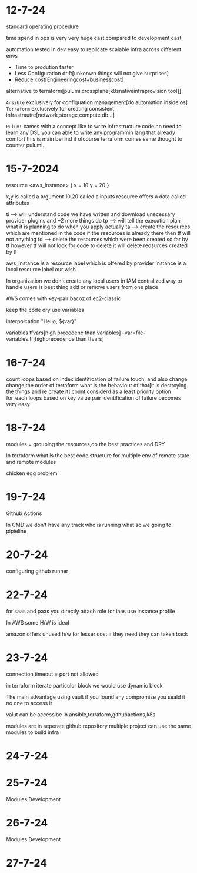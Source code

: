 # 12-7-24
standard operating procedure

time spend in ops is very very huge cast compared to development cast

automation tested in dev easy to replicate scalable infra across different envs 

- Time to prodution faster
- Less Configuration drift[unkonwn things will not give surprises]
- Reduce cost[Engineeringcost+businesscost]

alternative to terraform[pulumi,crossplane[k8snativeinfraprovision tool]]

`Ansible` exclusively for configuation management[do automation inside os]
`Terraform` exclusively for creating consistent infrastrautre[network,storage,compute,db...]

`Pulumi` cames with a concept like to write infrastructure code no need to learn any DSL you can able to write any programmin lang that already comfort this is main behind it ofcourse terraform comes same thought to counter pulumi.

# 15-7-2024

resource <aws_instance> <instance>{
    x = 10
    y = 20
}

x,y is called a argument
10,20 called a inputs
resource offers a data called attributes

ti --> will understand code we have written and download unecessary provider plugins and +2 more things do 
tp --> will tell the execution plan what it is  planning to do when you apply actually
ta --> create the resources which are mentioned in the code if the resources is already there then tf will not anything
td --> delete the resources which were been created so far by tf however tf will not look for code to delete it will delete reosurces created by tf

aws_instance is a resource label which is offered by provider
instance is a local resource label our wish

In organization we don't create any local users in IAM  centralized way to handle users is best thing add or remove users from one place 

AWS comes with key-pair bacoz of ec2-classic

keep the code dry use variables

interpolcation "Hello, ${var}"

variables
tfvars[high precedenc than variables]
-var=file-variables.tf[highprecedence than tfvars]

# 16-7-24

count loops based on index identification of failure touch, and also change change the order of terraform what is the behaviour of that[it is destroying the things and re create it] count considerd as a least priority option
for_each loops based on key value pair identification of failure becomes very easy

# 18-7-24
modules = grouping the resources,do the best practices and DRY

In terraform what is the best code structure for multiple env of remote state and remote modules

chicken egg problem

# 19-7-24

Github Actions

In CMD we don't have any track who is running what so we going to pipieline

# 20-7-24
configuring github runner

# 22-7-24

for saas and paas you directly attach role for iaas use instance profile

In AWS some H/W is ideal

amazon offers unused h/w for lesser cost if they need they can taken back

# 23-7-24

connection timeout  = port not allowed

in terraform iterate particulor block we would use dynamic block

The main advantage using vault if you found any compromize you seald it no one to access it

valut can be accessibe in ansible,terraform,githubactions,k8s

modules are in seperate github repository multiple project can use the same modules to build infra

# 24-7-24

# 25-7-24
Modules Development

# 26-7-24
Modules Development

# 27-7-24
